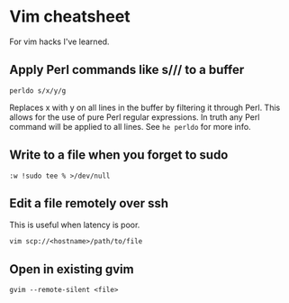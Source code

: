 # Vim cheatsheet

For vim hacks I've learned.

## Apply Perl commands like s/// to a buffer

    perldo s/x/y/g

Replaces x with y on all lines in the buffer by filtering it
through Perl. This allows for the use of pure Perl regular expressions. In
truth any Perl command will be applied to all lines. See `he perldo` for more
info.

## Write to a file when you forget to sudo

    :w !sudo tee % >/dev/null

## Edit a file remotely over ssh

This is useful when latency is poor.

    vim scp://<hostname>/path/to/file

## Open in existing gvim

    gvim --remote-silent <file>

